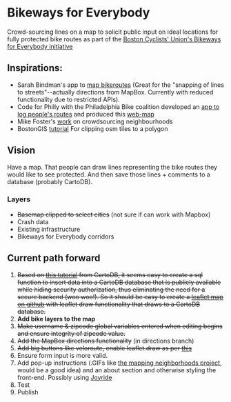 # Bikeways for Everybody
Crowd-sourcing lines on a map to solicit public input on ideal locations for fully protected bike routes as part of the [Boston Cyclists' Union's Bikeways for Everybody initiative](http://bostoncyclistsunion.org/bikeways-for-everybody/)


## Inspirations:  
 * Sarah Bindman's app to [map bikeroutes](https://github.com/sbindman/Veloroute) (Great for the "snapping of lines to streets"--actually directions from MapBox. Currently with reduced functionality due to restricted APIs). 
 * Code for Philly with the Philadelphia Bike coalition developed an [app to log people's routes](http://cyclephilly.org/) and produced this [web-map](http://www.dvrpc.org/webmaps/cyclephilly/)
 * Mike Foster's [work](https://github.com/mjfoster83/neighborhoods) on crowdsourcing neighbourhoods
 * BostonGIS [tutorial](http://www.bostongis.com/PrinterFriendly.aspx?content_name=using_custom_osm_tiles) For clipping osm tiles to a polygon 


## Vision  
Have a map. That people can draw lines representing the bike routes they would like to see protected. And then save those lines + comments to a database (probably CartoDB).

### Layers  
 * ~~Basemap clipped to select cities~~ (not sure if can work with Mapbox)
 * Crash data
 * Existing infrastructure
 * Bikeways for Everybody corridors

## Current path forward
1. ~~Based on [this tutorial](http://blog.cartodb.com/read-and-write-to-cartodb-with-the-leaflet-draw-plugin/) from CartoDB, it seems easy to create a sql function to insert data into a CartoDB database that is publicly available while hiding security authorization, thus eliminating the need for a secure backend (woo woo!). So it should be easy to create a [leaflet map on github](https://github.com/radumas/crowdmap-basic) with leaflet draw functionality that draws to a CartoDB database.~~
2. **Add bike layers to the map**
3. ~~Make username & zipcode global variables entered when editing begins and ensure integrity of zipcode value.~~
3. ~~Add the MapBox directions functionality~~ (in directions branch)
4. ~~Add big buttons like veloroute, enable leaflet.draw as per [this](https://stackoverflow.com/questions/15775103/leaflet-draw-mapping-how-to-initiate-the-draw-function-without-toolbar)~~
5. Ensure form input is more valid.
4. Add pop-up instructions (.GIFs like [the mapping neighborhoods project](http://maps.graphicarto.com/twincityhoods/), would be a good idea)  and an about section and otherwise styling the front-end. Possibly using [Joyride](http://zurb.com/playground/jquery-joyride-feature-tour-plugin)
5. Test
6. Publish
